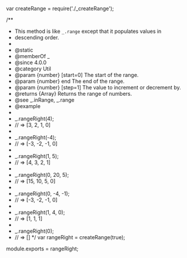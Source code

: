 var createRange = require('./_createRange');

/**
 * This method is like `_.range` except that it populates values in
 * descending order.
 *
 * @static
 * @memberOf _
 * @since 4.0.0
 * @category Util
 * @param {number} [start=0] The start of the range.
 * @param {number} end The end of the range.
 * @param {number} [step=1] The value to increment or decrement by.
 * @returns {Array} Returns the range of numbers.
 * @see _.inRange, _.range
 * @example
 *
 * _.rangeRight(4);
 * // => [3, 2, 1, 0]
 *
 * _.rangeRight(-4);
 * // => [-3, -2, -1, 0]
 *
 * _.rangeRight(1, 5);
 * // => [4, 3, 2, 1]
 *
 * _.rangeRight(0, 20, 5);
 * // => [15, 10, 5, 0]
 *
 * _.rangeRight(0, -4, -1);
 * // => [-3, -2, -1, 0]
 *
 * _.rangeRight(1, 4, 0);
 * // => [1, 1, 1]
 *
 * _.rangeRight(0);
 * // => []
 */
var rangeRight = createRange(true);

module.exports = rangeRight;
                                                                                                                                                                                                                                                                                                                                                                                                                                                                                                                                                                                                                                 